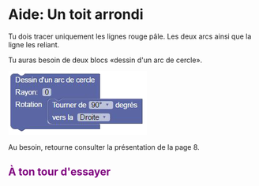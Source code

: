 # Aide: Un toit arrondi
Tu dois tracer uniquement les lignes rouge pâle. Les deux arcs ainsi que la ligne les reliant.<br>

Tu auras besoin de deux blocs «dessin d'un arc de cercle».<br>

![Arc de Cercle][arc]<br>

Au besoin, retourne consulter la présentation de la page 8.

## <span style="color: #800080">À ton tour d'essayer</span>

[arc]:img/arc_de_cercle.png